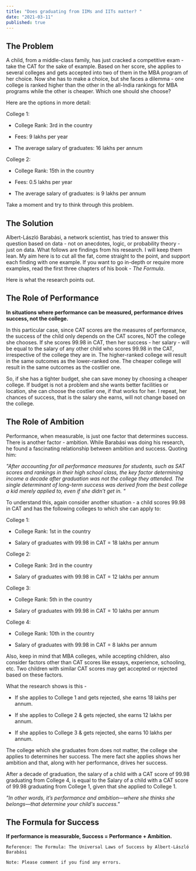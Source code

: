 ```yaml
---
title: "Does graduating from IIMs and IITs matter? "
date: "2021-03-11"
published: true
---
```

The Problem
-----------

A child, from a middle-class family, has just cracked a competitive exam - take the CAT for the sake of example. Based on her score, she applies to several colleges and gets accepted into two of them in the MBA program of her choice. Now she has to make a choice, but she faces a dilemma - one college is ranked higher than the other in the all-India rankings for MBA programs while the other is cheaper. Which one should she choose?

Here are the options in more detail:

College 1: 

-   College Rank: 3rd in the country
    
-   Fees: 9 lakhs per year
    
-   The average salary of graduates: 16 lakhs per annum
    

College 2:

-   College Rank: 15th in the country
    
-   Fees: 0.5 lakhs per year
    
-   The average salary of graduates: is 9 lakhs per annum
    

Take a moment and try to think through this problem.

The Solution
------------

Albert-László Barabási, a network scientist, has tried to answer this question based on data - not on anecdotes, logic, or probability theory - just on data. What follows are findings from his research. I will keep them lean. My aim here is to cut all the fat, come straight to the point, and support each finding with one example. If you want to go in-depth or require more examples, read the first three chapters of his book - _The Formula_. 

Here is what the research points out. 

The Role of Performance
-----------------------

**In situations where performance can be measured, performance drives success, not the college.** 

In this particular case, since CAT scores are the measures of performance, the success of the child only depends on the CAT scores, NOT the college she chooses. If she scores 99.98 in CAT, then her success - her salary - will be equal to the salary of any other child who scores 99.98 in the CAT, irrespective of the college they are in. The higher-ranked college will result in the same outcomes as the lower-ranked one. The cheaper college will result in the same outcomes as the costlier one. 

So, if she has a tighter budget, she can save money by choosing a cheaper college. If budget is not a problem and she wants better facilities or location, she can choose the costlier one, if that works for her. I repeat, her chances of success, that is the salary she earns, will not change based on the college.

The Role of Ambition
--------------------

Performance, when measurable, is just one factor that determines success. There is another factor - ambition. While Barabási was doing his research, he found a fascinating relationship between ambition and success. Quoting him:

_"After accounting for all performance measures for students, such as SAT scores and rankings in their high school class, the key factor determining income a decade after graduation was not the college they attended. The single determinant of long-term success was derived from the best college a kid merely applied to, even if she didn’t get in. "_

To understand this, again consider another situation - a child scores 99.98 in CAT and has the following colleges to which she can apply to:

College 1: 

-   College Rank: 1st in the country
    
-   Salary of graduates with 99.98 in CAT = 18 lakhs per annum
    

College 2: 

-   College Rank: 3rd in the country
    
-   Salary of graduates with 99.98 in CAT = 12 lakhs per annum
    

College 3: 

-   College Rank: 5th in the country
    
-   Salary of graduates with 99.98 in CAT = 10 lakhs per annum
    

College 4: 

-   College Rank: 10th in the country
    
-   Salary of graduates with 99.98 in CAT = 8 lakhs per annum
    

Also, keep in mind that MBA colleges, while accepting children, also consider factors other than CAT scores like essays, experience, schooling, etc. Two children with similar CAT scores may get accepted or rejected based on these factors.  

What the research shows is this -

-   If she applies to College 1 and gets rejected, she earns 18 lakhs per annum.
    
-   If she applies to College 2 & gets rejected, she earns 12 lakhs per annum.
    
-   If she applies to College 3 & gets rejected, she earns 10 lakhs per annum.
    

The college which she graduates from does not matter, the college she applies to determines her success. The mere fact she applies shows her ambition and that, along with her performance, drives her success.

After a decade of graduation, the salary of a child with a CAT score of 99.98 graduating from College 4, is equal to the Salary of a child with a CAT score of 99.98 graduating from College 1, given that she applied to College 1. 

_"In other words, it’s performance and ambition—where she thinks she belongs—that determine your child's success."_

The Formula for Success
-----------------------

**If performance is measurable, Success = Performance + Ambition.**

```
Reference: The Formula: The Universal Laws of Success by Albert-László Barabási

Note: Please comment if you find any errors.
```